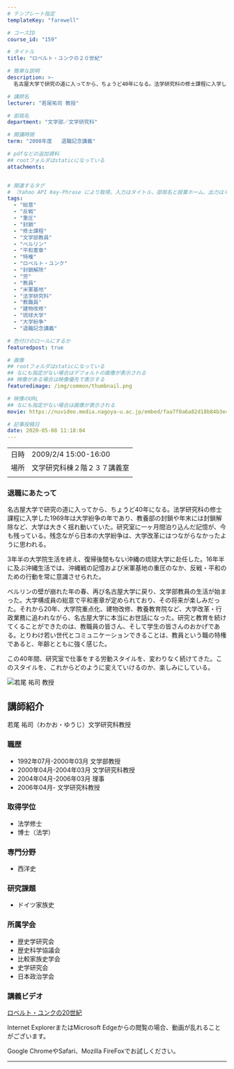 ```yaml
---
# テンプレート指定
templateKey: "farewell"

# コースID
course_id: "159"

# タイトル
title: "ロベルト・ユンクの２０世紀"

# 簡単な説明
description: >-
  名古屋大学で研究の道に入ってから、ちょうど40年になる。法学研究科の修士課程に入学した1969年は大学紛争の年であり、教養部の封鎖や年末には封鎖解除など、大学は大きく揺れ動いていた。研究室に一ヶ月間泊り込んだ記憶が、今も残っている。残念ながら日本の大学紛争は、大学改革にはつながらなかったように思われる。 3年半の大学院生活を終え、復帰後間もない沖縄の琉球大学に赴任した。16年半に及ぶ沖縄生 ....

# 講師名
lecturer: "若尾祐司 教授"

# 部局名
department: "文学部／文学研究科"

# 開講時限
term: "2008年度	退職記念講義"

# pdfなどの追加資料
## rootフォルダはstaticになっている
attachments:


# 関連するタグ
# （Yahoo API Key-Phrase により取得。入力はタイトル、部局名と授業ホーム、出力はキーフレーズ（tags））
tags:
  - "総意"
  - "反戦"
  - "重圧"
  - "封鎖"
  - "修士課程"
  - "文学部教員"
  - "ベルリン"
  - "平和憲章"
  - "特権"
  - "ロベルト・ユンク"
  - "封鎖解除"
  - "労"
  - "教員"
  - "米軍基地"
  - "法学研究科"
  - "教職員"
  - "建物改修"
  - "琉球大学"
  - "大学紛争"
  - "退職記念講義"

# 色付けのロールにするか
featuredpost: true

# 画像
## rootフォルダはstaticになっている
## なにも指定がない場合はデフォルトの画像が表示される
## 映像がある場合は映像優先で表示する
featuredimage: /img/common/thumbnail.png

# 映像のURL
## なにも指定がない場合は画像が表示される
movie: https://nuvideo.media.nagoya-u.ac.jp/embed/faa7f0a6a82d18b84b3e42969612db405d5ec7af

# 記事投稿日
date: 2020-05-08 11:18:04
---
```


|   |   |
|---|---|
| 日時 | 2009/2/4  15:00-16:00 |
| 場所 | 文学研究科棟２階２３７講義室 |
|   |   |


### 退職にあたって

名古屋大学で研究の道に入ってから、ちょうど40年になる。法学研究科の修士課程に入学した1969年は大学紛争の年であり、教養部の封鎖や年末には封鎖解除など、大学は大きく揺れ動いていた。研究室に一ヶ月間泊り込んだ記憶が、今も残っている。残念ながら日本の大学紛争は、大学改革にはつながらなかったように思われる。

3年半の大学院生活を終え、復帰後間もない沖縄の琉球大学に赴任した。16年半に及ぶ沖縄生活では、沖縄戦の記憶および米軍基地の重圧のなか、反戦・平和のための行動を常に意識させられた。

ベルリンの壁が崩れた年の春、再び名古屋大学に戻り、文学部教員の生活が始まった。大学構成員の総意で平和憲章が定められており、その将来が楽しみだった。それから20年、大学院重点化、建物改修、教養教育院など、大学改革・行政業務に追われながら、名古屋大学に本当にお世話になった。研究と教育を続けてくることができたのは、教職員の皆さん、そして学生の皆さんのおかげである。とりわけ若い世代とコミュニケーションできることは、教員という職の特権であると、年齢とともに強く感じた。

この40年間、研究室で仕事をする労動スタイルを、変わりなく続けてきた。このスタイルを、これからどのように変えていけるのか、楽しみにしている。


![若尾 祐司 教授](https://ocw.nagoya-u.jp/files/159/wakao.jpg) 

## 講師紹介

若尾 祐司（わかお・ゆうじ）文学研究科教授

### 職歴

* 1992年07月-2000年03月 文学部教授
* 2000年04月-2004年03月 文学研究科教授
* 2004年04月-2006年03月 理事
* 2006年04月- 文学研究科教授

### 取得学位

* 法学修士
* 博士（法学）

### 専門分野

* 西洋史

### 研究課題

* ドイツ家族史

### 所属学会

* 歴史学研究会
* 歴史科学協議会
* 比較家族史学会
* 史学研究会
* 日本政治学会


### 講義ビデオ

[ロベルト・ユンクの20世紀](https://nuvideo.media.nagoya-u.ac.jp/embed/3e78b7e52ff92b5fcdf05cec3d527570c9baf043)



Internet ExplorerまたはMicrosoft Edgeからの閲覧の場合、動画が乱れることがございます。

Google ChromeやSafari、Mozilla FireFoxでお試しください。


-----